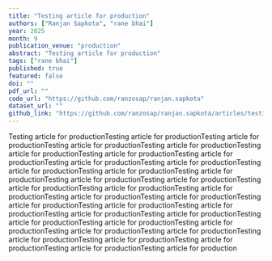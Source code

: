 ```yaml
---
title: "Testing article for production"
authors: ["Ranjan Sapkota", "rane bhai"]
year: 2025
month: 9
publication_venue: "production"
abstract: "Testing article for production"
tags: ["rane bhai"]
published: true
featured: false
doi: ""
pdf_url: ""
code_url: "https://github.com/ranzosap/ranjan.sapkota"
dataset_url: ""
github_link: "https://github.com/ranzosap/ranjan.sapkota/articles/testing-article-for-production"
---
```


Testing article for productionTesting article for productionTesting article for productionTesting article for productionTesting article for productionTesting article for productionTesting article for productionTesting article for productionTesting article for productionTesting article for productionTesting article for productionTesting article for productionTesting article for productionTesting article for productionTesting article for productionTesting article for productionTesting article for productionTesting article for productionTesting article for productionTesting article for productionTesting article for productionTesting article for productionTesting article for productionTesting article for productionTesting article for productionTesting article for productionTesting article for productionTesting article for productionTesting article for productionTesting article for productionTesting article for productionTesting article for productionTesting article for productionTesting article for productionTesting article for production
